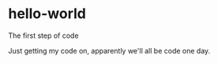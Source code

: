 # hello-world
The first step of code

Just getting my code on, apparently we'll all be code one day. 
